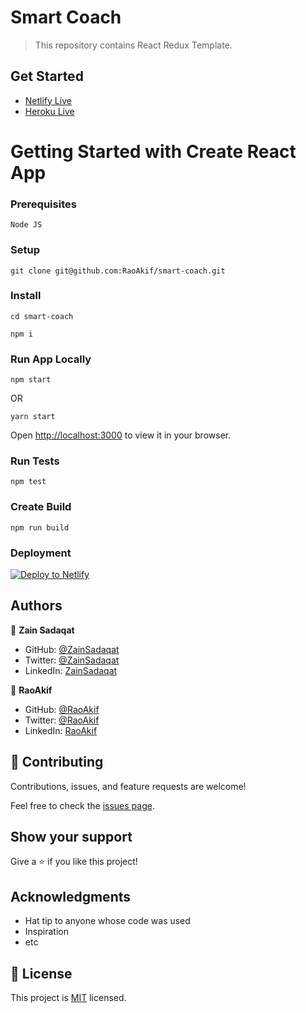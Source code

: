 # Smart Coach

> This repository contains React Redux Template.

## Get Started

- [Netlify Live](https://smart-coach-raoakif.netlify.app/)
- [Heroku Live](https://smart-coach-raoakif.herokuapp.com/)

# Getting Started with Create React App

### Prerequisites

`Node JS`

### Setup

```
git clone git@github.com:RaoAkif/smart-coach.git
```

### Install

```
cd smart-coach
```

```
npm i
```

### Run App Locally

```
npm start
```

OR

```
yarn start
```

Open [http://localhost:3000](http://localhost:3000) to view it in your browser.

### Run Tests

```
npm test
```

### Create Build

```
npm run build
```

### Deployment

[![Deploy to Netlify](https://www.netlify.com/img/deploy/button.svg)](https://app.netlify.com/start/deploy?repository=https://github.com/RaoAkif/smart-coach)

## Authors

👤 **Zain Sadaqat**

- GitHub: [@ZainSadaqat](https://github.com/zainsadaqat)
- Twitter: [@ZainSadaqat](https://twitter.com/zainsadaqat)
- LinkedIn: [ZainSadaqat](https://linkedin.com/in/zain-sadaqat)

👤 **RaoAkif**

- GitHub: [@RaoAkif](https://github.com/RaoAkif)
- Twitter: [@RaoAkif](https://twitter.com/RaoAkif)
- LinkedIn: [RaoAkif](https://linkedin.com/in/RaoAkif)

## 🤝 Contributing

Contributions, issues, and feature requests are welcome!

Feel free to check the [issues page](../../issues/).

## Show your support

Give a ⭐️ if you like this project!

## Acknowledgments

- Hat tip to anyone whose code was used
- Inspiration
- etc

## 📝 License

This project is [MIT](./MIT.md) licensed.
